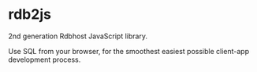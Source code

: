 # rdb2js

2nd generation Rdbhost JavaScript library.   

Use SQL from your browser, for the smoothest easiest possible client-app development process.


